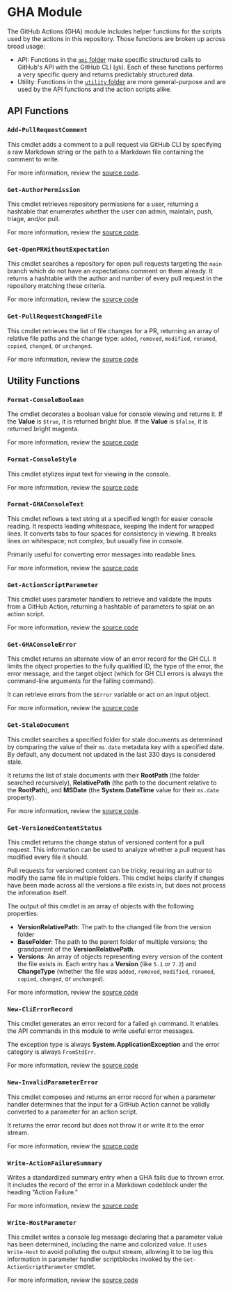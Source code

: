 # GHA Module

The GitHub Actions (GHA) module includes helper functions for the scripts used by the actions in
this repository. Those functions are broken up across broad usage:

- API: Functions in the [`api` folder][api-folder] make specific structured calls to GitHub's API
  with the GitHub CLI (`gh`). Each of these functions performs a very specific query and returns
  predictably structured data.
- Utility: Functions in the [`utility` folder][utility-folder] are more general-purpose and are used
  by the API functions and the action scripts alike.

## API Functions

### `Add-PullRequestComment`

This cmdlet adds a comment to a pull request via GitHub CLI by specifying a raw Markdown string or
the path to a Markdown file containing the comment to write.

For more information, review the [source code][api-Add-PullRequestComment].

### `Get-AuthorPermission`

This cmdlet retrieves repository permissions for a user, returning a hashtable that enumerates
whether the user can admin, maintain, push, triage, and/or pull.

For more information, review the [source code][api-Get-AuthorPermission].

### `Get-OpenPRWithoutExpectation`

This cmdlet searches a repository for open pull requests targeting the `main` branch which do not
have an expectations comment on them already. It returns a hashtable with the author and number of
every pull request in the repository matching these criteria.

For more information, review the [source code][api-Get-OpenPRWithoutExpectation]

### `Get-PullRequestChangedFile`

This cmdlet retrieves the list of file changes for a PR, returning an array of relative file paths
and the change type: `added`, `removed`, `modified`, `renamed`, `copied`, `changed`, or `unchanged`.

For more information, review the [source code][api-Get-PullRequestChangedFile]

## Utility Functions

### `Format-ConsoleBoolean`

The cmdlet decorates a boolean value for console viewing and returns it. If the **Value** is
`$true`, it is returned bright blue. If the **Value** is `$false`, it is returned bright magenta.

For more information, review the [source code][utility-Format-ConsoleBoolean]

### `Format-ConsoleStyle`

This cmdlet stylizes input text for viewing in the console.

For more information, review the [source code][utility-Format-ConsoleStyle]

### `Format-GHAConsoleText`

This cmdlet reflows a text string at a specified length for easier console reading. It respects
leading whitespace, keeping the indent for wrapped lines. It converts tabs to four spaces for
consistency in viewing. It breaks lines on whitespace; not complex, but usually fine in console.

Primarily useful for converting error messages into readable lines.

For more information, review the [source code][utility-Format-GHAConsoleText]

### `Get-ActionScriptParameter`

This cmdlet uses parameter handlers to retrieve and validate the inputs from a GitHub Action,
returning a hashtable of parameters to splat on an action script.

For more information, review the [source code][utility-Get-ActionScriptParameter]

### `Get-GHAConsoleError`

This cmdlet returns an alternate view of an error record for the GH CLI. It limits the object
properties to the fully qualified ID, the type of the error, the error message, and the target
object (which for GH CLI errors is always the command-line arguments for the failing command).

It can retrieve errors from the `$Error` variable or act on an input object.

For more information, review the [source code][utility-Get-GHAConsoleError]

### `Get-StaleDocument`

This cmdlet searches a specified folder for stale documents as determined by comparing the value of
their `ms.date` metadata key with a specified date. By default, any document not updated in the last
330 days is considered stale.

It returns the list of stale documents with their **RootPath** (the folder searched recursively),
**RelativePath** (the path to the document relative to the **RootPath**), and **MSDate** (the
**System.DateTime** value for their `ms.date` property).

For more information, review the [source code][utility-Get-StaleDocument].

### `Get-VersionedContentStatus`

This cmdlet returns the change status of versioned content for a pull request. This information can
be used to analyze whether a pull request has modified every file it should.

Pull requests for versioned content can be tricky, requiring an author to modify the same file in
multiple folders. This cmdlet helps clarify if changes have been made across all the versions a file
exists in, but does not process the information itself.

The output of this cmdlet is an array of objects with the following properties:

- **VersionRelativePath**: The path to the changed file from the version folder
- **BaseFolder**: The path to the parent folder of multiple versions; the grandparent of the
  **VersionRelativePath**.
- **Versions**: An array of objects representing every version of the content the file exists in.
  Each entry has a **Version** (like `5.1` or `7.2`) and **ChangeType** (whether the file was
  `added`, `removed`, `modified`, `renamed`, `copied`, `changed`, or `unchanged`).

For more information, review the [source code][utility-Get-VersionedContentStatus]

### `New-CliErrorRecord`

This cmdlet generates an error record for a failed `gh` command. It enables the API commands in this
module to write useful error messages.

The exception type is always **System.ApplicationException** and the error category is always
`FromStdErr`.

For more information, review the [source code][utility-New-CliErrorRecord]

### `New-InvalidParameterError`

This cmdlet composes and returns an error record for when a parameter handler determines that the
input for a GitHub Action cannot be validly converted to a parameter for an action script.

It returns the error record but does not throw it or write it to the error stream.

For more information, review the [source code][utility-New-InvalidParameterError]

### `Write-ActionFailureSummary`

Writes a standardized summary entry when a GHA fails due to thrown error. It includes the record
of the error in a Markdown codeblock under the heading "Action Failure."

For more information, review the [source code][utility-Write-ActionFailureSummary]

### `Write-HostParameter`

This cmdlet writes a console log message declaring that a parameter value has been determined,
including the name and colorized value. It uses `Write-Host` to avoid polluting the output stream,
allowing it to be log this information in parameter handler scriptblocks invoked by the
`Get-ActionScriptParameter` cmdlet.

For more information, review the [source code][utility-Write-HostParameter]

<!-- Reference Links -->
[api-folder]:                         ./functions/api/
[api-Add-PullRequestComment]:         ./functions/api/Add-PullRequestComment.ps1
[api-Get-AuthorPermission]:           ./functions/api/Get-AuthorPermission.ps1
[api-Get-OpenPRWithoutExpectation]:   ./functions/api/Get-OpenPRWithoutExpectation.ps1
[api-Get-PullRequestChangedFile]:     ./functions/api/Get-PullRequestChangedFile.ps1
[utility-folder]:                     ./functions/utility/
[utility-Format-ConsoleBoolean]:      ./functions/utility/Format-ConsoleBoolean.ps1
[utility-Format-ConsoleStyle]:        ./functions/utility/Format-ConsoleStyle.ps1
[utility-Format-GHAConsoleText]:      ./functions/utility/Format-GHAConsoleText.ps1
[utility-Get-GHAConsoleError]:        ./functions/utility/Get-GHAConsoleError.ps1
[utility-Get-ActionScriptParameter]:              ./functions/utility/Get-ActionScriptParameter.ps1
[utility-Get-StaleDocument]: ./functions/utility/Get-StaleDocument.ps1
[utility-Get-VersionedContentStatus]: ./functions/utility/Get-VersionedContentStatus.ps1
[utility-New-CliErrorRecord]:         ./functions/utility/New-CliErrorRecord.ps1
[utility-New-InvalidParameterError]:  ./functions/utility/New-InvalidParameterError.ps1
[utility-Write-ActionFailureSummary]: ./functions/utility/Write-ActionFailureSummary.ps1
[utility-Write-HostParameter]:        ./functions/utility/Write-HostParameter.ps1
